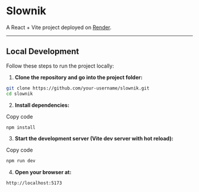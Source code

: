 # Slownik

A React + Vite project deployed on [Render](https://slownik.onrender.com).

---

## Local Development

Follow these steps to run the project locally:

1. **Clone the repository and go into the project folder:**

```bash
git clone https://github.com/your-username/slownik.git
cd slownik
```` 
2. **Install dependencies:**


Copy code
````bash
npm install
````
3. **Start the development server (Vite dev server with hot reload):**


Copy code
````bash
npm run dev
````
4. **Open your browser at:**
````bash
http://localhost:5173
````
